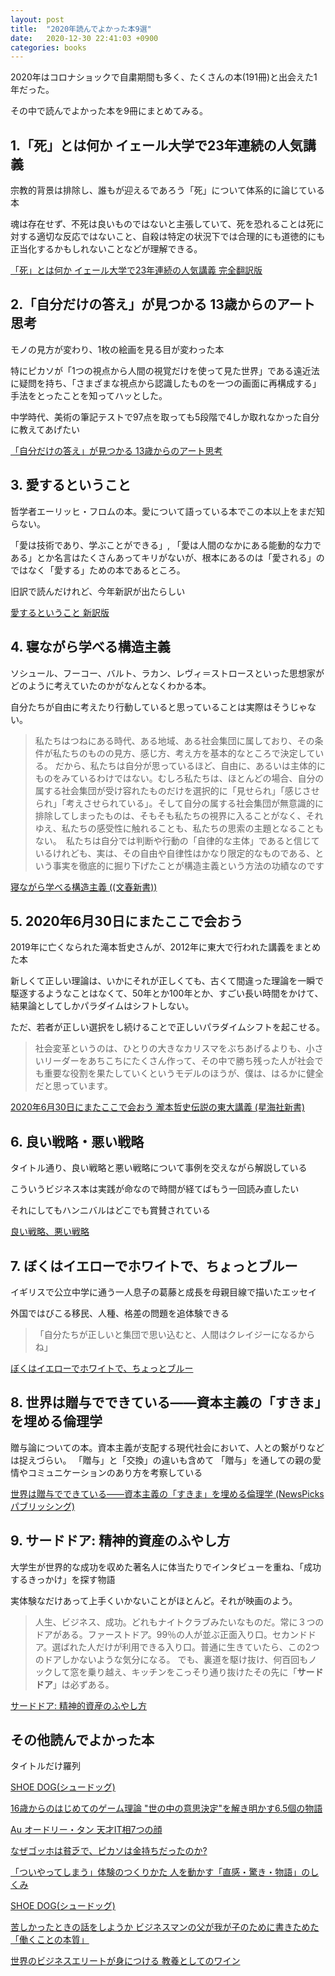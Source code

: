 ```yaml
---
layout: post
title:  "2020年読んでよかった本9選"
date:   2020-12-30 22:41:03 +0900
categories: books
---
```


2020年はコロナショックで自粛期間も多く、たくさんの本(191冊)と出会えた1年だった。

その中で読んでよかった本を9冊にまとめてみる。

## 1.「死」とは何か イェール大学で23年連続の人気講義

宗教的背景は排除し、誰もが迎えるであろう「死」について体系的に論じている本

魂は存在せず、不死は良いものではないと主張していて、死を恐れることは死に対する適切な反応ではないこと、自殺は特定の状況下では合理的にも道徳的にも正当化するかもしれないことなどが理解できる。

[「死」とは何か イェール大学で23年連続の人気講義 完全翻訳版](https://www.amazon.co.jp/%E3%80%8C%E6%AD%BB%E3%80%8D%E3%81%A8%E3%81%AF%E4%BD%95%E3%81%8B-%E3%82%A4%E3%82%A7%E3%83%BC%E3%83%AB%E5%A4%A7%E5%AD%A6%E3%81%A723%E5%B9%B4%E9%80%A3%E7%B6%9A%E3%81%AE%E4%BA%BA%E6%B0%97%E8%AC%9B%E7%BE%A9-%E5%AE%8C%E5%85%A8%E7%BF%BB%E8%A8%B3%E7%89%88-%E3%82%B7%E3%82%A7%E3%83%AA%E3%83%BC%E3%83%BB%E3%82%B1%E3%83%BC%E3%82%AC%E3%83%B3/dp/4866511281)

## 2.「自分だけの答え」が見つかる 13歳からのアート思考

モノの見方が変わり、1枚の絵画を見る目が変わった本

特にピカソが「1つの視点から人間の視覚だけを使って見た世界」である遠近法に疑問を持ち、「さまざまな視点から認識したものを一つの画面に再構成する」手法をとったことを知ってハッとした。

中学時代、美術の筆記テストで97点を取っても5段階で4しか取れなかった自分に教えてあげたい

[「自分だけの答え」が見つかる 13歳からのアート思考](https://www.amazon.co.jp/%E3%80%8C%E8%87%AA%E5%88%86%E3%81%A0%E3%81%91%E3%81%AE%E7%AD%94%E3%81%88%E3%80%8D%E3%81%8C%E8%A6%8B%E3%81%A4%E3%81%8B%E3%82%8B-13%E6%AD%B3%E3%81%8B%E3%82%89%E3%81%AE%E3%82%A2%E3%83%BC%E3%83%88%E6%80%9D%E8%80%83-%E6%9C%AB%E6%B0%B8-%E5%B9%B8%E6%AD%A9/dp/4478109184)

## 3. 愛するということ

哲学者エーリッヒ・フロムの本。愛について語っている本でこの本以上をまだ知らない。

「愛は技術であり、学ぶことができる」, 「愛は人間のなかにある能動的な力である」とか名言はたくさんあってキリがないが、根本にあるのは「愛される」のではなく「愛する」ための本であるところ。

旧訳で読んだけれど、今年新訳が出たらしい

[愛するということ 新訳版](https://www.amazon.co.jp/%E6%84%9B%E3%81%99%E3%82%8B%E3%81%A8%E3%81%84%E3%81%86%E3%81%93%E3%81%A8-%E6%96%B0%E8%A8%B3%E7%89%88-%E3%82%A8%E3%83%BC%E3%83%AA%E3%83%83%E3%83%92%E3%83%BB%E3%83%95%E3%83%AD%E3%83%A0/dp/4314005580)

## 4. 寝ながら学べる構造主義

ソシュール、フーコー、バルト、ラカン、レヴィ＝ストロースといった思想家がどのように考えていたのかがなんとなくわかる本。

自分たちが自由に考えたり行動していると思っていることは実際はそうじゃない。

> 私たちはつねにある時代、ある地域、ある社会集団に属しており、その条件が私たちのものの見方、感じ方、考え方を基本的なところで決定している。
だから、私たちは自分が思っているほど、自由に、あるいは主体的にものをみているわけではない。むしろ私たちは、ほとんどの場合、自分の属する社会集団が受け容れたものだけを選択的に「見せられ」「感じさせられ」「考えさせられている」。そして自分の属する社会集団が無意識的に排除してしまったものは、そもそも私たちの視界に入ることがなく、それゆえ、私たちの感受性に触れることも、私たちの思索の主題となることもない。　私たちは自分では判断や行動の「自律的な主体」であると信じているけれども、実は、その自由や自律性はかなり限定的なものである、という事実を徹底的に掘り下げたことが構造主義という方法の功績なのです

[寝ながら学べる構造主義 ((文春新書))](https://www.amazon.co.jp/%E5%AF%9D%E3%81%AA%E3%81%8C%E3%82%89%E5%AD%A6%E3%81%B9%E3%82%8B%E6%A7%8B%E9%80%A0%E4%B8%BB%E7%BE%A9-%E6%96%87%E6%98%A5%E6%96%B0%E6%9B%B8-%E5%86%85%E7%94%B0-%E6%A8%B9/dp/4166602519)

## 5. 2020年6月30日にまたここで会おう

2019年に亡くなられた滝本哲史さんが、2012年に東大で行われた講義をまとめた本

新しくて正しい理論は、いかにそれが正しくても、古くて間違った理論を一瞬で駆逐するようなことはなくて、50年とか100年とか、すごい長い時間をかけて、結果論としてしかパラダイムはシフトしない。

ただ、若者が正しい選択をし続けることで正しいパラダイムシフトを起こせる。

> 社会変革というのは、ひとりの大きなカリスマをぶちあげるよりも、小さいリーダーをあちこちにたくさん作って、その中で勝ち残った人が社会でも重要な役割を果たしていくというモデルのほうが、僕は、はるかに健全だと思っています。

[2020年6月30日にまたここで会おう 瀧本哲史伝説の東大講義 (星海社新書)](https://www.amazon.co.jp/2020%E5%B9%B46%E6%9C%8830%E6%97%A5%E3%81%AB%E3%81%BE%E3%81%9F%E3%81%93%E3%81%93%E3%81%A7%E4%BC%9A%E3%81%8A%E3%81%86-%E7%80%A7%E6%9C%AC%E5%93%B2%E5%8F%B2%E4%BC%9D%E8%AA%AC%E3%81%AE%E6%9D%B1%E5%A4%A7%E8%AC%9B%E7%BE%A9-%E6%98%9F%E6%B5%B7%E7%A4%BE%E6%96%B0%E6%9B%B8-%E7%80%A7%E6%9C%AC-%E5%93%B2%E5%8F%B2/dp/4065194288)

## 6. 良い戦略・悪い戦略

タイトル通り、良い戦略と悪い戦略について事例を交えながら解説している

こういうビジネス本は実践が命なので時間が経てばもう一回読み直したい

それにしてもハンニバルはどこでも賞賛されている

[良い戦略、悪い戦略](https://www.amazon.co.jp/%E8%89%AF%E3%81%84%E6%88%A6%E7%95%A5%E3%80%81%E6%82%AA%E3%81%84%E6%88%A6%E7%95%A5-%E3%83%AA%E3%83%81%E3%83%A3%E3%83%BC%E3%83%89%E3%83%BBP%E3%83%BB%E3%83%AB%E3%83%A1%E3%83%AB%E3%83%88/dp/4532318092)

## 7. ぼくはイエローでホワイトで、ちょっとブルー

イギリスで公立中学に通う一人息子の葛藤と成長を母親目線で描いたエッセイ

外国ではびこる移民、人種、格差の問題を追体験できる

> 「自分たちが正しいと集団で思い込むと、人間はクレイジーになるからね」

[ぼくはイエローでホワイトで、ちょっとブルー](https://www.amazon.co.jp/%E3%81%BC%E3%81%8F%E3%81%AF%E3%82%A4%E3%82%A8%E3%83%AD%E3%83%BC%E3%81%A7%E3%83%9B%E3%83%AF%E3%82%A4%E3%83%88%E3%81%A7%E3%80%81%E3%81%A1%E3%82%87%E3%81%A3%E3%81%A8%E3%83%96%E3%83%AB%E3%83%BC-%E3%83%96%E3%83%AC%E3%82%A4%E3%83%87%E3%82%A3-%E3%81%BF%E3%81%8B%E3%81%93/dp/4103526815)

## 8. 世界は贈与でできている――資本主義の「すきま」を埋める倫理学

贈与論についての本。資本主義が支配する現代社会において、人との繋がりなどは捉えづらい。
「贈与」と「交換」の違いも含めて 「贈与」を通しての親の愛情やコミュニケーションのあり方を考察している

[世界は贈与でできている――資本主義の「すきま」を埋める倫理学 (NewsPicksパブリッシング)](https://www.amazon.co.jp/%E4%B8%96%E7%95%8C%E3%81%AF%E8%B4%88%E4%B8%8E%E3%81%A7%E3%81%A7%E3%81%8D%E3%81%A6%E3%81%84%E3%82%8B%E2%80%95%E2%80%95%E8%B3%87%E6%9C%AC%E4%B8%BB%E7%BE%A9%E3%81%AE%E3%80%8C%E3%81%99%E3%81%8D%E3%81%BE%E3%80%8D%E3%82%92%E5%9F%8B%E3%82%81%E3%82%8B%E5%80%AB%E7%90%86%E5%AD%A6-NewsPicks%E3%83%91%E3%83%96%E3%83%AA%E3%83%83%E3%82%B7%E3%83%B3%E3%82%B0-%E8%BF%91%E5%86%85%E6%82%A0%E5%A4%AA/dp/4910063056)

## 9. サードドア: 精神的資産のふやし方

大学生が世界的な成功を収めた著名人に体当たりでインタビューを重ね、「成功するきっかけ」を探す物語

実体験なだけあって上手くいかないことがほとんど。それが映画のよう。

> 人生、ビジネス、成功。どれもナイトクラブみたいなものだ。常に３つのドアがある。ファーストドア。99％の人が並ぶ正面入り口。セカンドドア。選ばれた人だけが利用できる入り口。普通に生きていたら、この2つのドアしかないような気分になる。
でも、裏道を駆け抜け、何百回もノックして窓を乗り越え、キッチンをこっそり通り抜けたその先に「**サードドア**」は必ずある。

[サードドア: 精神的資産のふやし方](https://www.amazon.co.jp/%E3%82%B5%E3%83%BC%E3%83%89%E3%83%89%E3%82%A2-%E7%B2%BE%E7%A5%9E%E7%9A%84%E8%B3%87%E7%94%A3%E3%81%AE%E3%81%B5%E3%82%84%E3%81%97%E6%96%B9-%E3%82%A2%E3%83%AC%E3%83%83%E3%82%AF%E3%82%B9-%E3%83%90%E3%83%8A%E3%83%A4%E3%83%B3/dp/4492046534)

## その他読んでよかった本

タイトルだけ羅列

[SHOE DOG(シュードッグ)](https://www.amazon.co.jp/SHOE-DOG-%E3%82%B7%E3%83%A5%E3%83%BC%E3%83%89%E3%83%83%E3%82%B0-%E3%83%95%E3%82%A3%E3%83%AB%E3%83%BB%E3%83%8A%E3%82%A4%E3%83%88/dp/4492046178)

[16歳からのはじめてのゲーム理論 "世の中の意思決定"を解き明かす6.5個の物語](https://www.amazon.co.jp/16%E6%AD%B3%E3%81%8B%E3%82%89%E3%81%AE%E3%81%AF%E3%81%98%E3%82%81%E3%81%A6%E3%81%AE%E3%82%B2%E3%83%BC%E3%83%A0%E7%90%86%E8%AB%96-%E4%B8%96%E3%81%AE%E4%B8%AD%E3%81%AE%E6%84%8F%E6%80%9D%E6%B1%BA%E5%AE%9A-%E3%82%92%E8%A7%A3%E3%81%8D%E6%98%8E%E3%81%8B%E3%81%996-5%E5%80%8B%E3%81%AE%E7%89%A9%E8%AA%9E-%E9%8E%8C%E7%94%B0-%E9%9B%84%E4%B8%80%E9%83%8E/dp/4478110719)

[Au オードリー・タン 天才IT相7つの顔](https://www.amazon.co.jp/Au-%E3%82%AA%E3%83%BC%E3%83%89%E3%83%AA%E3%83%BC%E3%83%BB%E3%82%BF%E3%83%B3-%E5%A4%A9%E6%89%8DIT%E7%9B%B87%E3%81%A4%E3%81%AE%E9%A1%94-%E3%82%A2%E3%82%A4%E3%83%AA%E3%82%B9-%E3%83%81%E3%83%A5%E3%82%A6/dp/416391286X)

[なぜゴッホは貧乏で、ピカソは金持ちだったのか?](https://www.amazon.co.jp/%E3%81%AA%E3%81%9C%E3%82%B4%E3%83%83%E3%83%9B%E3%81%AF%E8%B2%A7%E4%B9%8F%E3%81%A7%E3%80%81%E3%83%94%E3%82%AB%E3%82%BD%E3%81%AF%E9%87%91%E6%8C%81%E3%81%A1%E3%81%A0%E3%81%A3%E3%81%9F%E3%81%AE%E3%81%8B-%E5%B1%B1%E5%8F%A3-%E6%8F%9A%E5%B9%B3/dp/447801759X)

[「ついやってしまう」体験のつくりかた 人を動かす「直感・驚き・物語」のしくみ](https://www.amazon.co.jp/%E3%80%8C%E3%81%A4%E3%81%84%E3%82%84%E3%81%A3%E3%81%A6%E3%81%97%E3%81%BE%E3%81%86%E3%80%8D%E4%BD%93%E9%A8%93%E3%81%AE%E3%81%A4%E3%81%8F%E3%82%8A%E3%81%8B%E3%81%9F-%E4%BA%BA%E3%82%92%E5%8B%95%E3%81%8B%E3%81%99%E3%80%8C%E7%9B%B4%E6%84%9F%E3%83%BB%E9%A9%9A%E3%81%8D%E3%83%BB%E7%89%A9%E8%AA%9E%E3%80%8D%E3%81%AE%E3%81%97%E3%81%8F%E3%81%BF-%E7%8E%89%E6%A8%B9-%E7%9C%9F%E4%B8%80%E9%83%8E/dp/4478106169)

[SHOE DOG(シュードッグ)](https://www.amazon.co.jp/SHOE-DOG-%E3%82%B7%E3%83%A5%E3%83%BC%E3%83%89%E3%83%83%E3%82%B0-%E3%83%95%E3%82%A3%E3%83%AB%E3%83%BB%E3%83%8A%E3%82%A4%E3%83%88/dp/4492046178)

[苦しかったときの話をしようか ビジネスマンの父が我が子のために書きためた「働くことの本質」](https://www.amazon.co.jp/%E8%8B%A6%E3%81%97%E3%81%8B%E3%81%A3%E3%81%9F%E3%81%A8%E3%81%8D%E3%81%AE%E8%A9%B1%E3%82%92%E3%81%97%E3%82%88%E3%81%86%E3%81%8B-%E3%83%93%E3%82%B8%E3%83%8D%E3%82%B9%E3%83%9E%E3%83%B3%E3%81%AE%E7%88%B6%E3%81%8C%E6%88%91%E3%81%8C%E5%AD%90%E3%81%AE%E3%81%9F%E3%82%81%E3%81%AB%E6%9B%B8%E3%81%8D%E3%81%9F%E3%82%81%E3%81%9F%E3%80%8C%E5%83%8D%E3%81%8F%E3%81%93%E3%81%A8%E3%81%AE%E6%9C%AC%E8%B3%AA%E3%80%8D-%E6%A3%AE%E5%B2%A1-%E6%AF%85/dp/4478107823)

[世界のビジネスエリートが身につける 教養としてのワイン](https://www.amazon.co.jp/%E4%B8%96%E7%95%8C%E3%81%AE%E3%83%93%E3%82%B8%E3%83%8D%E3%82%B9%E3%82%A8%E3%83%AA%E3%83%BC%E3%83%88%E3%81%8C%E8%BA%AB%E3%81%AB%E3%81%A4%E3%81%91%E3%82%8B-%E6%95%99%E9%A4%8A%E3%81%A8%E3%81%97%E3%81%A6%E3%81%AE%E3%83%AF%E3%82%A4%E3%83%B3-%E6%B8%A1%E8%BE%BA-%E9%A0%86%E5%AD%90-ebook/dp/B07GWHCP5N)
